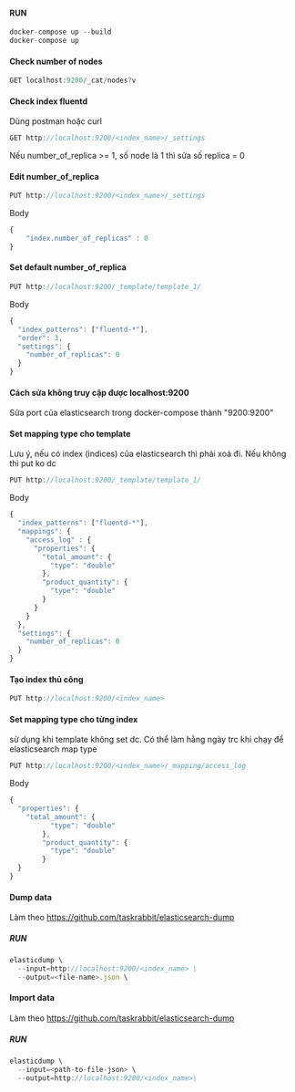 #### RUN
```javascript
docker-compose up --build
docker-compose up
```
#### Check number of nodes
```javascript
GET localhost:9200/_cat/nodes?v
```
#### Check index fluentd 
Dùng postman hoặc curl
```javascript
GET http://localhost:9200/<index_name>/_settings
```
Nếu number_of_replica >= 1, số node là 1 thì sửa số replica = 0
#### Edit number_of_replica
```javascript
PUT http://localhost:9200/<index_name>/_settings
```
Body
```javascript
{
	"index.number_of_replicas" : 0
}
```
#### Set default number_of_replica
```javascript
PUT http://localhost:9200/_template/template_1/
```
Body
```javascript
{
  "index_patterns": ["fluentd-*"],       
  "order": 3,                     
  "settings": {
    "number_of_replicas": 0
  }
}
```

#### Cách sửa không truy cập được localhost:9200
Sửa port của elasticsearch trong docker-compose thành "9200:9200"

#### Set mapping type cho template
Lưu ý, nếu có index (indices) của elasticsearch thì phải xoá đi. Nếu không thì put ko dc
```javascript
PUT http://localhost:9200/_template/template_1/
```
Body
```javascript
{
  "index_patterns": ["fluentd-*"], 
  "mappings": {
    "access_log" : {
      "properties": {
        "total_amount": {
          "type": "double"
        },
        "product_quantity": {
          "type": "double"
        }
      }
    }
  },
  "settings": {
    "number_of_replicas": 0
  }
}
```
#### Tạo index thủ công
```javascript
PUT http://localhost:9200/<index_name>
```

#### Set mapping type cho từng index
sử dụng khi template không set dc. Có thể làm hằng ngày trc khi chạy để elasticsearch map type
```javascript
PUT http://localhost:9200/<index_name>/_mapping/access_log 
```
Body
```javascript 
{
  "properties": {
    "total_amount": {
          "type": "double"
        },
        "product_quantity": {
          "type": "double"
        }
  }
}
```
#### Dump data
Làm theo https://github.com/taskrabbit/elasticsearch-dump
##### RUN
```javascript 
elasticdump \
  --input=http://localhost:9200/<index_name> \
  --output=<file-name>.json \
```

#### Import data
Làm theo https://github.com/taskrabbit/elasticsearch-dump
##### RUN
```javascript 
elasticdump \
  --input=<path-to-file-json> \
  --output=http://localhost:9200/<index_name>\
```
